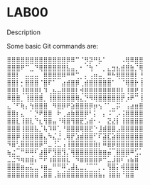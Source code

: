 # LAB00

Description

Some basic Git commands are:

⣿⣿⣿⣿⣿⣿⣿⣿⣿⣿⣿⣿⣿⡿⠿⠉⠈⡻⡽⠛⡧⠁⠀⠀⠀⠠⢿⠿⣿⣿
⣿⣿⣿⠟⠉⣀⠙⢿⣿⣿⣿⣿⣿⣧⣤⡀⠂⠈⢳⠈⠀⡀⣄⣲⣦⣾⣿⣷⡈⢿
⣿⣿⡇⠀⣤⣤⣤⠀⣿⣿⣿⣿⠿⠛⠛⢉⡀⡄⢠⣶⣤⡀⣛⠓⢿⣿⣿⣿⡇⢘
⣿⣿⡇⡂⣿⣿⣿⠈⣿⠏⠁⠀⣴⣾⣿⡿⢀⣾⣿⣿⣿⣿⣿⠁⠀⠈⢿⣿⡗⢸
⣿⣿⡇⢸⣿⣿⣿⢇⠹⢀⣦⣤⣿⣿⣿⡇⢺⣿⣿⣿⣿⣿⣿⣿⣿⣇⢸⣿⣟⢸
⠿⣿⣿⡀⢸⣿⣿⣿⡀⢸⣿⣿⣿⣿⣿⢿⣄⡙⠻⢿⣿⣿⣿⣿⣿⡟⡰⠟⠉⢸
⣄⠈⠋⢷⡄⢳⣿⣿⣿⠀⠻⣿⡿⠟⣵⣿⣿⣿⡿⡶⢢⠈⠁⣀⡭⠀⢠⣴⣶⣿
⣿⣿⡆⣄⠀⠁⡙⠟⣿⣿⠀⠗⢀⣴⣷⣿⣿⡿⠃⡅⠀⡄⠨⠉⡠⢨⣿⣿⣿⣿
⣿⣿⣇⢸⣿⣇⠙⣆⢻⣿⣤⠘⢿⣿⢻⣿⣟⣡⣾⠂⠄⠀⣝⣜⡇⢸⣿⣿⣿⣿
⣿⣿⣿⢸⣿⣿⣧⡈⢧⠹⠿⢁⠘⣿⣿⣿⢿⣿⣟⠑⣸⣾⣿⣿⣠⣿⣿⣿⣿⣿
⣿⣿⡿⢸⣿⣿⣿⣿⣄⠳⣌⣘⢀⢿⡟⣱⣾⣿⣿⠋⠏⣽⣏⣵⣿⣿⣿⣿⣿⣿
⠻⣿⢃⣿⣿⣿⣿⡿⠛⣀⢘⣁⢠⢸⣿⣿⣿⣿⣿⣷⡆⠿⣿⡿⣿⣿⣿⣿⣿⣿
⣦⣐⠉⠛⠿⠿⠏⣰⣿⠟⢻⣿⢻⡈⢿⣿⣿⣿⣿⣿⣷⣶⣬⠉⣿⣿⣿⠿⢋⡁
⣈⣙⠻⢶⣶⣾⡄⠛⠟⢰⣿⣿⣿⣇⠈⠻⣿⣿⣿⣿⡿⠛⣁⣸⣿⠏⢡⣦⣿
⣿⣿⣿⣶⣤⣍⣀⠰⣶⣀⠛⠛⠿⢁⣼⣆⣀⡈⠉⠉⡀⡀⢻⣿⡅⢾⣿⣿⣿
⣿⣿⣿⣿⣿⣿⣿⢀⣿⣿⢀⣷⣾⣿⣿⣿⣿⣿⣿⣿⣧⡄⢸⣿⣷⠘⣿⣿
